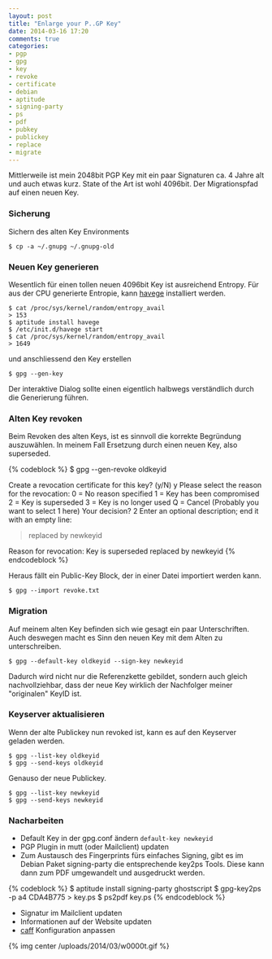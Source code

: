 ```yaml
---
layout: post
title: "Enlarge your P..GP Key"
date: 2014-03-16 17:20
comments: true
categories:
- pgp
- gpg
- key
- revoke
- certificate
- debian
- aptitude
- signing-party
- ps
- pdf
- pubkey
- publickey
- replace
- migrate
---
```


Mittlerweile ist mein 2048bit PGP Key mit ein paar Signaturen
ca. 4 Jahre alt und auch etwas kurz. State of the Art ist wohl 4096bit.
Der Migrationspfad auf einen neuen Key.

### Sicherung

Sichern des alten Key Environments

    $ cp -a ~/.gnupg ~/.gnupg-old

### Neuen Key generieren

Wesentlich für einen tollen neuen 4096bit Key ist ausreichend Entropy.
Für aus der CPU generierte Entropie, kann
[havege](http://www.irisa.fr/caps/projects/hipsor/) installiert werden.

    $ cat /proc/sys/kernel/random/entropy_avail
    > 153
    $ aptitude install havege
    $ /etc/init.d/havege start
    $ cat /proc/sys/kernel/random/entropy_avail
    > 1649

und anschliessend den Key erstellen

    $ gpg --gen-key

Der interaktive Dialog sollte einen eigentlich halbwegs verständlich durch die
Generierung führen.

### Alten Key revoken

Beim Revoken des alten Keys, ist es sinnvoll die korrekte Begründung
auszuwählen. In meinem Fall Ersetzung durch einen neuen Key, also superseded.

{% codeblock %}
$ gpg --gen-revoke oldkeyid

Create a revocation certificate for this key? (y/N) y
Please select the reason for the revocation:
  0 = No reason specified
  1 = Key has been compromised
  2 = Key is superseded
  3 = Key is no longer used
  Q = Cancel
(Probably you want to select 1 here)
Your decision? 2
Enter an optional description; end it with an empty line:
> replaced by newkeyid
>
Reason for revocation: Key is superseded
replaced by newkeyid
{% endcodeblock %}

Heraus fällt ein Public-Key Block, der in einer Datei importiert werden kann.

    $ gpg --import revoke.txt

### Migration

Auf meinem alten Key befinden sich wie gesagt ein paar Unterschriften. Auch
deswegen macht es Sinn den neuen Key mit dem Alten zu unterschreiben.

    $ gpg --default-key oldkeyid --sign-key newkeyid

Dadurch wird nicht nur die Referenzkette gebildet, sondern auch gleich
nachvollziehbar, dass der neue Key wirklich der Nachfolger meiner "originalen"
KeyID ist.

### Keyserver aktualisieren

Wenn der alte Publickey nun revoked ist, kann es auf den Keyserver geladen
werden.

    $ gpg --list-key oldkeyid
    $ gpg --send-keys oldkeyid

Genauso der neue Publickey.

    $ gpg --list-key newkeyid
    $ gpg --send-keys newkeyid

### Nacharbeiten

* Default Key in der gpg.conf ändern `default-key newkeyid`
* PGP Plugin in mutt (oder Mailclient) updaten
* Zum Austausch des Fingerprints fürs einfaches Signing, gibt es im Debian Paket
  signing-party die entsprechende key2ps Tools. Diese kann dann zum PDF
  umgewandelt und ausgedruckt werden.

{% codeblock %}
$ aptitude install signing-party ghostscript
$ gpg-key2ps -p a4 CDA4B775 > key.ps
$ ps2pdf key.ps
{% endcodeblock %}

* Signatur im Mailclient updaten
* Informationen auf der Website updaten
* [caff](https://wiki.debian.org/caff) Konfiguration anpassen

{% img center /uploads/2014/03/w0000t.gif  %}
